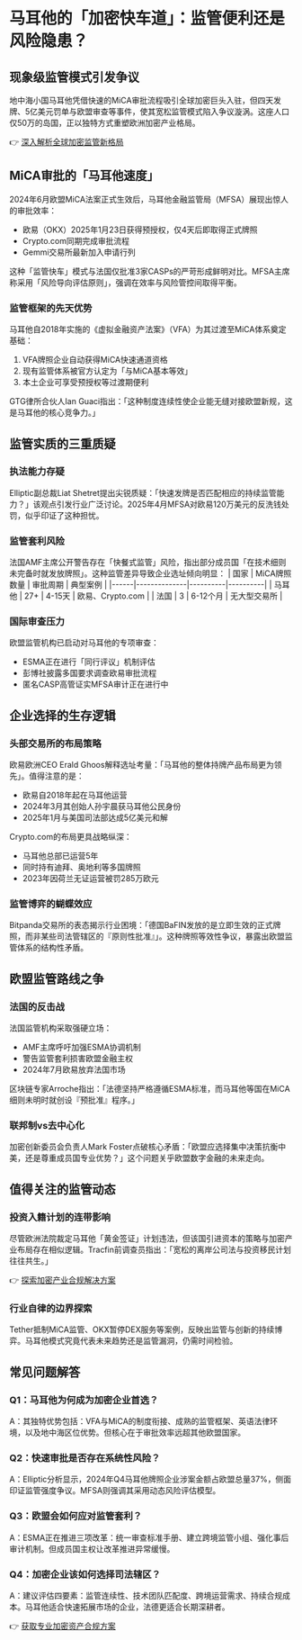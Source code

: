 # 马耳他的「加密快车道」：监管便利还是风险隐患？

## 现象级监管模式引发争议

地中海小国马耳他凭借快速的MiCA审批流程吸引全球加密巨头入驻，但四天发牌、5亿美元罚单与欧盟审查等事件，使其宽松监管模式陷入争议漩涡。这座人口仅50万的岛国，正以独特方式重塑欧洲加密产业格局。

👉 [深入解析全球加密监管新格局](https://bit.ly/okx_welcome)

## MiCA审批的「马耳他速度」

2024年6月欧盟MiCA法案正式生效后，马耳他金融监管局（MFSA）展现出惊人的审批效率：
- 欧易（OKX）2025年1月23日获得预授权，仅4天后即取得正式牌照
- Crypto.com同期完成审批流程
- Gemmi交易所最新加入申请行列

这种「监管快车」模式与法国仅批准3家CASPs的严苛形成鲜明对比。MFSA主席称采用「风险导向评估原则」，强调在效率与风险管控间取得平衡。

### 监管框架的先天优势
马耳他自2018年实施的《虚拟金融资产法案》（VFA）为其过渡至MiCA体系奠定基础：
1. VFA牌照企业自动获得MiCA快速通道资格
2. 现有监管体系被官方认定为「与MiCA基本等效」
3. 本土企业可享受预授权等过渡期便利

GTG律所合伙人Ian Guaci指出：「这种制度连续性使企业能无缝对接欧盟新规，这是马耳他的核心竞争力。」

## 监管实质的三重质疑

### 执法能力存疑
Elliptic副总裁Liat Shetret提出尖锐质疑：「快速发牌是否匹配相应的持续监管能力？」该观点引发行业广泛讨论。2025年4月MFSA对欧易120万美元的反洗钱处罚，似乎印证了这种担忧。

### 监管套利风险
法国AMF主席公开警告存在「快餐式监管」风险，指出部分成员国「在技术细则未完备时就发放牌照」。这种监管差异导致企业选址倾向明显：
| 国家 | MiCA牌照数量 | 审批周期 | 典型案例 |
|------|--------------|----------|----------|
| 马耳他 | 27+ | 4-15天 | 欧易、Crypto.com |
| 法国 | 3 | 6-12个月 | 无大型交易所 |

### 国际审查压力
欧盟监管机构已启动对马耳他的专项审查：
- ESMA正在进行「同行评议」机制评估
- 彭博社披露多国要求调查欧易审批流程
- 匿名CASP高管证实MFSA审计正在进行中

## 企业选择的生存逻辑

### 头部交易所的布局策略
欧易欧洲CEO Erald Ghoos解释选址考量：「马耳他的整体持牌产品布局更为领先」。值得注意的是：
- 欧易自2018年起在马耳他运营
- 2024年3月其创始人孙宇晨获马耳他公民身份
- 2025年1月与美国司法部达成5亿美元和解

Crypto.com的布局更具战略纵深：
- 马耳他总部已运营5年
- 同时持有迪拜、奥地利等多国牌照
- 2023年因荷兰无证运营被罚285万欧元

### 监管博弈的蝴蝶效应
Bitpanda交易所的表态揭示行业困境：「德国BaFIN发放的是立即生效的正式牌照，而非某些司法管辖区的『原则性批准』」。这种牌照等效性争议，暴露出欧盟监管体系的结构性矛盾。

## 欧盟监管路线之争

### 法国的反击战
法国监管机构采取强硬立场：
- AMF主席呼吁加强ESMA协调机制
- 警告监管套利损害欧盟金融主权
- 2024年7月欧易放弃法国市场

区块链专家Arroche指出：「法德坚持严格遵循ESMA标准，而马耳他等国在MiCA细则未明时就创设『预批准』程序。」

### 联邦制vs去中心化
加密创新委员会负责人Mark Foster点破核心矛盾：「欧盟应选择集中决策抗衡中美，还是尊重成员国专业优势？」这个问题关乎欧盟数字金融的未来走向。

## 值得关注的监管动态

### 投资入籍计划的连带影响
尽管欧洲法院裁定马耳他「黄金签证」计划违法，但该国引进资本的策略与加密产业布局存在相似逻辑。Tracfin前调查员指出：「宽松的离岸公司法与投资移民计划往往共生。」

👉 [探索加密产业合规解决方案](https://bit.ly/okx_welcome)

### 行业自律的边界探索
Tether抵制MiCA监管、OKX暂停DEX服务等案例，反映出监管与创新的持续博弈。马耳他模式究竟代表未来趋势还是监管漏洞，仍需时间检验。

## 常见问题解答

### Q1：马耳他为何成为加密企业首选？
A：其独特优势包括：VFA与MiCA的制度衔接、成熟的监管框架、英语法律环境，以及地中海区位优势。但核心在于审批效率远超其他欧盟国家。

### Q2：快速审批是否存在系统性风险？
A：Elliptic分析显示，2024年Q4马耳他牌照企业涉案金额占欧盟总量37%，侧面印证监管强度争议。MFSA则强调其采用动态风险评估模型。

### Q3：欧盟会如何应对监管套利？
A：ESMA正在推进三项改革：统一审查标准手册、建立跨境监管小组、强化事后审计机制。但成员国主权让改革推进异常缓慢。

### Q4：加密企业该如何选择司法辖区？
A：建议评估四要素：监管连续性、技术团队匹配度、跨境运营需求、持续合规成本。马耳他适合快速拓展市场的企业，法德更适合长期深耕者。

👉 [获取专业加密资产合规方案](https://bit.ly/okx_welcome)